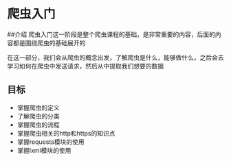 # 爬虫入门
##介绍
爬虫入门这一阶段是整个爬虫课程的基础，是非常重要的内容，后面的内容都是围绕爬虫的基础展开的  

在这一部分，我们会从爬虫的概念出发，了解爬虫是什么，能够做什么，之后会去学习如何在爬虫中发送请求，然后从中提取我们想要的数据

## 目标
- 掌握爬虫的定义
- 了解爬虫的分类
- 掌握爬虫的流程
- 掌握爬虫相关的http和https的知识点
- 掌握requests模块的使用
- 掌握lxml模块的使用

